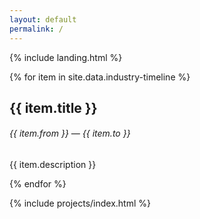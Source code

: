 ```yaml
---
layout: default
permalink: /
---
```


{% include landing.html %}

<div class="col mt-4">
  <div class="timeline-body bg-themed">
  <!-- TO CHANGE THE TIMELINE EDIT site.data.ENTER_YML_FILE_HERE -->
    {% for item in site.data.industry-timeline %} 
      <div class="timeline-item">
        <div class="content">
          <h2>{{ item.title }}</h2>
          <h6 class="date">{{ item.from }} — {{ item.to }}</h6>
          <p>{{ item.description }}</p>
        </div>
      </div>
    {% endfor %}
  </div>
</div>

{% include projects/index.html %}